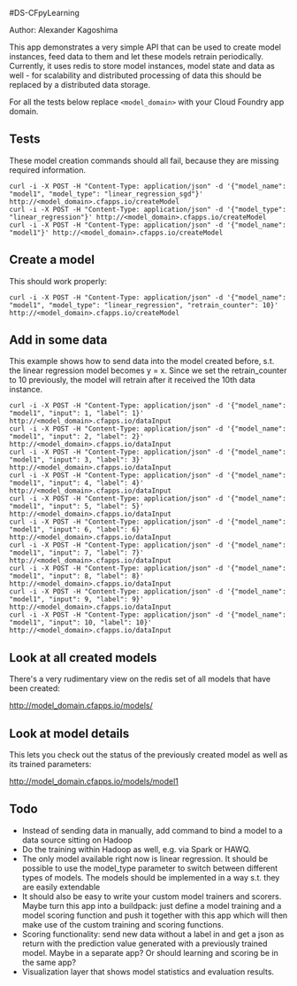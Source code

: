 #DS-CFpyLearning

Author: Alexander Kagoshima

This app demonstrates a very simple API that can be used to create model instances, feed data to them and let these models retrain periodically. Currently, it uses redis to store model instances, model state and data as well - for scalability and distributed processing of data this should be replaced by a distributed data storage.

For all the tests below replace ```<model_domain>``` with your Cloud Foundry app domain.

Tests
--
These model creation commands should all fail, because they are missing required information.

```
curl -i -X POST -H "Content-Type: application/json" -d '{"model_name": "model1", "model_type": "linear_regression_sgd"}' http://<model_domain>.cfapps.io/createModel
curl -i -X POST -H "Content-Type: application/json" -d '{"model_type": "linear_regression"}' http://<model_domain>.cfapps.io/createModel
curl -i -X POST -H "Content-Type: application/json" -d '{"model_name": "model1"}' http://<model_domain>.cfapps.io/createModel
```


Create a model
--
This should work properly:

```
curl -i -X POST -H "Content-Type: application/json" -d '{"model_name": "model1", "model_type": "linear_regression", "retrain_counter": 10}' http://<model_domain>.cfapps.io/createModel
```


Add in some data
--

This example shows how to send data into the model created before, s.t. the linear regression model becomes y = x. Since we set the retrain_counter to 10 previously, the model will retrain after it received the 10th data instance.

```
curl -i -X POST -H "Content-Type: application/json" -d '{"model_name": "model1", "input": 1, "label": 1}' http://<model_domain>.cfapps.io/dataInput
curl -i -X POST -H "Content-Type: application/json" -d '{"model_name": "model1", "input": 2, "label": 2}' http://<model_domain>.cfapps.io/dataInput
curl -i -X POST -H "Content-Type: application/json" -d '{"model_name": "model1", "input": 3, "label": 3}' http://<model_domain>.cfapps.io/dataInput
curl -i -X POST -H "Content-Type: application/json" -d '{"model_name": "model1", "input": 4, "label": 4}' http://<model_domain>.cfapps.io/dataInput
curl -i -X POST -H "Content-Type: application/json" -d '{"model_name": "model1", "input": 5, "label": 5}' http://<model_domain>.cfapps.io/dataInput
curl -i -X POST -H "Content-Type: application/json" -d '{"model_name": "model1", "input": 6, "label": 6}' http://<model_domain>.cfapps.io/dataInput
curl -i -X POST -H "Content-Type: application/json" -d '{"model_name": "model1", "input": 7, "label": 7}' http://<model_domain>.cfapps.io/dataInput
curl -i -X POST -H "Content-Type: application/json" -d '{"model_name": "model1", "input": 8, "label": 8}' http://<model_domain>.cfapps.io/dataInput
curl -i -X POST -H "Content-Type: application/json" -d '{"model_name": "model1", "input": 9, "label": 9}' http://<model_domain>.cfapps.io/dataInput
curl -i -X POST -H "Content-Type: application/json" -d '{"model_name": "model1", "input": 10, "label": 10}' http://<model_domain>.cfapps.io/dataInput
```

Look at all created models
--
There's a very rudimentary view on the redis set of all models that have been created:

http://model_domain.cfapps.io/models/

Look at model details
--
This lets you check out the status of the previously created model as well as its trained parameters:

http://model_domain.cfapps.io/models/model1

Todo
--
- Instead of sending data in manually, add command to bind a model to a data source sitting on Hadoop
- Do the training within Hadoop as well, e.g. via Spark or HAWQ.
- The only model available right now is linear regression. It should be possible to use the model_type parameter to switch between different types of models. The models should be implemented in a way s.t. they are easily extendable
- It should also be easy to write your custom model trainers and scorers. Maybe turn this app into a buildpack: just define a model training and a model scoring function and push it together with this app which will then make use of the custom training and scoring functions.
- Scoring functionality: send new data without a label in and get a json as return with the prediction value generated with a previously trained model. Maybe in a separate app? Or should learning and scoring be in the same app?
- Visualization layer that shows model statistics and evaluation results.
